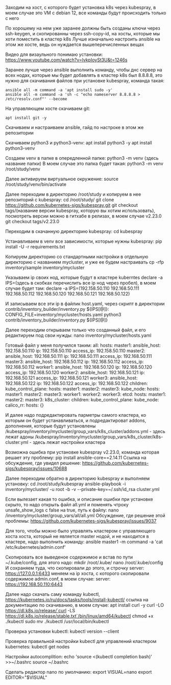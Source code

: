 Заходим на хост, с которого будет установка k8s через kubespray, в моем случае это VM с debian 12, все команды будут происходить только с него

По хорошему на нем уже заранее должны быть созданы ключи через ssh-keygen, и скопированны через ssh-copy-id,  на хосты, которые мы хоти поместить в кластер k8s
Лучше изначально настроить ansible на этом же хосте, ведь он нуждается вышеперечисленных вещах

Видео для визаульного понимаю установки:  
https://www.youtube.com/watch?v=lvkpIoySt3U&t=1246s

Заранее лучше через ansible выполнить команду, чтобы днс сервер на всех нодах, которые мы будет добавлять в кластер k8s был 8.8.8.8, это нужно для скачивания файлов при установке kubespray, команда такая:
```
ansible all -m command -a 'apt install sudo -y'
ansible all -m command -a 'sh -c "echo nameserver 8.8.8.8 > /etc/resolv.conf"' --become
```
На управляющем хосте скачиваем git:
```
apt install git -y
```
Скачиваем и настраиваем ansible, гайд по настроке в этом же репозитории 

Скачиваем python3 и python3-venv:
apt install python3 -y
apt install python3-venv

Создаем venv в папке в опередленной папке:
python3 -m venv (здесь название папки)
В моем случае это папка будет такая:
python3 -m venv /root/study/venv

Далее активируем виртуальное окружение:
source /root/study/venv/bin/activate

Далее переходим в директорию /root/study и копируем в нее репозиторий с kubespray:
cd /root/study/
git clone https://github.com/kubernetes-sigs/kubespray.git
git checkout tags/(название версии kubespray, которую вы хотим использовать), посмотреть версии можно в гитхабе в релизах, в моем случае v2.23.0
git checkout tags/v2.23.0

Переходим в скачанную директорию kubespray:
cd kubespray

Устанавливаем в venv все зависимости, которые нужны kubespray:
pip install -U -r requirements.txt

Копируем директорию со стандартными настройки в отдельную директорию с названием mycluster, и уже ее будем настраивать
cp -rfp inventory/sample inventory/mycluster

Указываем ip своих нод, которые будут в кластере kuberntes 
declare -a IPS=(здесь в скобках перечислить все ip нод через пробел), в моем случае будет там:
declare -a IPS=(192.158.50.110 192.168.50.111 192.168.50.112 192.168.50.120 192.168.50.121 192.168.50.122)

И записываем все эти ip в файлик host.yaml, через скрипт в директории contrib/inventory_builder/inventory.py ${IPS[@]}:
CONFIG_FILE=inventory/mycluster/hosts.yaml python3 contrib/inventory_builder/inventory.py ${IPS[@]} 

Далее переходим открываем только что созданный файл, и его редактируем под свои нужды:
nano inventory/mycluster/hosts.yaml 

Готовый файл у меня получился таким:
all:
  hosts:
    master1:
      ansible_host: 192.158.50.110
      ip: 192.158.50.110
      access_ip: 192.158.50.110
    master2:
      ansible_host: 192.168.50.111
      ip: 192.168.50.111
      access_ip: 192.168.50.111
    master3:
      ansible_host: 192.168.50.112
      ip: 192.168.50.112
      access_ip: 192.168.50.112
    worker1:
      ansible_host: 192.168.50.120
      ip: 192.168.50.120
      access_ip: 192.168.50.120
    worker2:
      ansible_host: 192.168.50.121
      ip: 192.168.50.121
      access_ip: 192.168.50.121
    worker3:
      ansible_host: 192.168.50.122
      ip: 192.168.50.122
      access_ip: 192.168.50.122
  children:
    kube_control_plane:
      hosts:
        master1:
        master2:
        master3:
    kube_node:
      hosts:
        master1:
        master2:
        master3:
        worker1:
        worker2:
        worker3:
    etcd:
      hosts:
        master1:
        master2:
        master3:
    k8s_cluster:
      children:
        kube_control_plane:
        kube_node:
    calico_rr:
      hosts: {}

И далее надо подредактировать парметры самого кластера, ко которым он будет устанавливаться, и подредактироват addons, дополнения, которые будут установлены
/kubespray/inventory/mycluster/group_vars/k8s_cluster/addons.yml - здесь лежат адоны
/kubespray/inventory/mycluster/group_vars/k8s_cluster/k8s-cluster.yml  - здесь лежат настройки кластера 

Возможна ошибка при установке kubespray v2.23.0, команда которая решает эту проблему:
pip install ansible-core==2.14.11
Ссылка на обсуждение, где увидел решение:
https://github.com/kubernetes-sigs/kubespray/issues/10688

Далее переходим обратно в директорию kubespray и выполняем установку:
cd /root/study/kubespray
ansible-playbook -i inventory/mycluster/ -u root -b -v --private-key=~/.ssh/id_rsa cluster.yml

Если вылезает какая то ошибка, и описание ошибки при установке скрыто, то надо открыть файл all.yml и поменять чтроку unsafe_show_logs с false на true, путь к файлу:
nano /inventory/mycluster/group_vars/all/all.yml 
Обсуждение, где решение этой проблемы:
https://github.com/kubernetes-sigs/kubespray/issues/9037

Для того, чтобы можно было управлять кластером с управляющего хоста хоста, который не является master нодой, и не находится в кластере, надо выполнить команду:
ansible master1 -m command -a 'cat /etc/kubernetes/admin.conf'

Скопировать все выведеное содержимое и встав по пути ~/.kube/config, для этого надо:
mkdir /root/.kube/
nano /root/.kube/config
И сохраняем туда, что скопировали до этого, и строчку server: https://127.0.0.1:6433 меняем на ip хоста, c которого скопировали содержимое admin.conf, в моем случае:
   server: https://192.168.50.110:6443

Далее надо скачать саму команду kubectl, https://kubernetes.io/ru/docs/tasks/tools/install-kubectl/ ссылка на документацию по скачиванию, в моем случае:
apt install curl -y
curl -LO https://dl.k8s.io/release/`curl -LS https://dl.k8s.io/release/stable.txt`/bin/linux/amd64/kubectl
chmod +x ./kubectl
sudo mv ./kubectl /usr/local/bin/kubectl

Проверка установки kubectl:
kubectl version --client

Проверка правильной настройки kubectl для управлений кластером kubernetes:
kubectl get nodes

Настройки autocomplition:
echo 'source <(kubectl completion bash)' >>~/.bashrc
source ~/.bashrc

Сделать редактор nano по умолчанию:
export VISUAL=nano
export EDITOR="$VISUAL"

